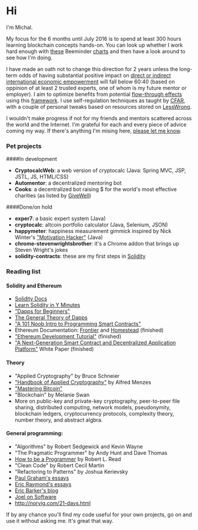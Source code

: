 # Hi

I'm Michal. 

My focus for the 6 months until July 2016 is to spend at least 300 hours learning blockchain concepts hands-on. You can look up whether I work hard enough with [these] Beeminder [charts] and then have a look around to see how I'm doing. 

I have made an oath not to change this direction for 2 years unless the long-term odds of having substantial positive impact on [direct or indirect international economic empowerment] will fall below 60:40 (based on oppinion of at least 2 trusted experts, one of whom is my future mentor or employer). I aim to optimize benefits from potential [flow-through effects] using this [framework]. I use self-regulation techniques as taught by [CFAR], with a couple of personal tweaks based on resources stored on [LessWrong].

I wouldn't make progress if not for my friends and mentors scattered across the world and the Internet. I'm grateful for each and every piece of advice coming my way. If there's anything I'm mising here, [please let me know].

### Pet projects

####In development

- **CryptocalcWeb**: a web version of cryptocalc (Java: Spring MVC, JSP, JSTL, JS, HTML/CSS)
- **Automentor**: a decentralized mentoring bot
- **Cooks**: a decentralized bot raising $ for the world's most effective charities (as listed by [GiveWell])

####Done/on hold

- **exper7**: a basic expert system (Java)
- **cryptocalc**: altcoin portfolio calculator (Java, Selenium, JSON)
- **happymeter**: happiness measurement gimmick inspired by Nick Winter's ["Motivation Hacker"] (Java)
- **chrome-stevenwrightsbrother**: it's a Chrome addon that brings up Steven Wright's jokes
- **solidity-contracts**: these are my first steps in [Solidity]

### Reading list

#### Solidity and Ethereum
- [Solidity Docs]
- [Learn Solidity in Y Minutes]
- ["Dapps for Beginners"]  
- [The General Theory of Dapps]
- ["A 101 Noob Intro to Programming Smart Contracts"]
- Ethereum Documentation: [Frontier] and [Homestead] (finished)
- ["Ethereum Development Tutorial"] (finished)
- ["A Next-Generation Smart Contract and Decentralized Application Platform"] White Paper (finished)

#### Theory
- "Applied Cryptography" by Bruce Schneier  
- ["Handbook of Applied Cryptography"] by Alfred Menzes  
- ["Mastering Bitcoin"]  
- "Blockchain" by Melanie Swan
- More on public-key and private-key cryptography, peer-to-peer file sharing, distributed computing, network models, pseudonymity, blockchain ledgers, cryptocurrency protocols, complexity theory, number theory, and abstract algbra.

#### General programming:
- "Algorithms" by Robert Sedgewick and Kevin Wayne
- "The Pragmatic Programmer" by Andy Hunt and Dave Thomas
- [How to be a Programmer] by Robert L. Read
- "Clean Code" by Robert Cecil Martin
- "Refactoring to Patterns" by Joshua Kerievsky
- [Paul Graham's essays]
- [Eric Raymond's essays]
- [Eric Barker's blog]
- [Joel on Software]
- http://norvig.com/21-days.html

If by any chance you'll find my code useful for your own projects, go on and use it without asking me. It's great that way.

[system 1]: http://bigthink.com/errors-we-live-by/kahnemans-mind-clarifying-biases
["Handbook of Applied Cryptography"]: http://cacr.uwaterloo.ca/hac/
["Mastering Bitcoin"]: https://github.com/bitcoinbook/bitcoinbook
["A 101 Noob Intro to Programming Smart Contracts"]: http://consensys.github.io/developers/articles/101-noob-intro/
["Dapps for Beginners"]: https://dappsforbeginners.wordpress.com/
["A Next-Generation Smart Contract and Decentralized Application Platform"]: https://github.com/ethereum/wiki/wiki/White-Paper
["Ethereum Development Tutorial"]: https://github.com/ethereum/wiki/wiki/Ethereum-Development-Tutorial
[these]: https://www.beeminder.com/michal_t/goals/code
[CFAR]: http://rationality.org
[friends]: http://www.effectivealtruism.org
["Motivation Hacker"]: http://www.nickwinter.net/the-motivation-hacker
[Solidity]: https://solidity.readthedocs.org/en/latest/
[Paul Graham's essays]: http://www.paulgraham.com/articles.html
[Eric Raymond's essays]: http://www.catb.org/esr/writings/
[How to be a Programmer]: https://github.com/braydie/HowToBeAProgrammer
[LessWrong]: http://lesswrong.com/
[Eric Barker's blog]: http://www.bakadesuyo.com/about/
[The General Theory of Dapps]: https://github.com/DavidJohnstonCEO/DecentralizedApplications
[Homestead]: https://ethereum-homestead.readthedocs.org/en/latest/
[Frontier]: https://ethereum.gitbooks.io/frontier-guide/content/
[Solidity Docs]: http://solidity.readthedocs.org/en/latest/solidity-in-depth.html
[Learn Solidity in Y Minutes]: https://learnxinyminutes.com/docs/solidity/
[Joel on Software]: http://www.joelonsoftware.com/
[flow-through effects]: http://blog.givewell.org/2013/05/15/flow-through-effects/
[framework]: https://docs.google.com/document/d/1prRQQOviesyJDtW-_9x8nvK3WHh5O0i5GVCy2N_WDWQ/edit
[track]: https://www.beeminder.com/michal_t/goals/code
[please let me know]: <mailto:michal@efektywnyaltruizmkrakow.org>
[GiveWell]: http://www.givewell.org/
[direct or indirect international economic empowerment]: http://www.givewell.org/international/economic-empowerment
[charts]: https://www.beeminder.com/michal_t/read
